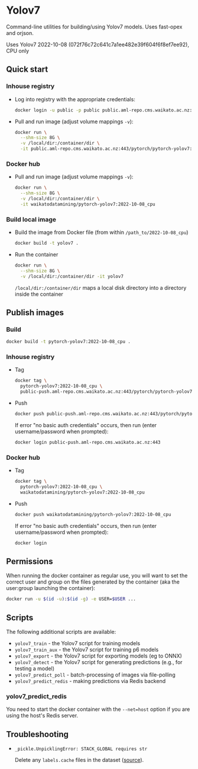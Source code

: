 # Yolov7

Command-line utilities for building/using Yolov7 models. Uses fast-opex and orjson.

Uses Yolov7 2022-10-08 (072f76c72c641c7a1ee482e39f604f6f8ef7ee92), CPU only


## Quick start

### Inhouse registry

* Log into registry with the appropriate credentials:

  ```bash
  docker login -u public -p public public.aml-repo.cms.waikato.ac.nz:443 
  ```

* Pull and run image (adjust volume mappings `-v`):

  ```bash
  docker run \
    --shm-size 8G \
    -v /local/dir:/container/dir \
    -it public.aml-repo.cms.waikato.ac.nz:443/pytorch/pytorch-yolov7:2022-10-08_cpu
  ```

### Docker hub

* Pull and run image (adjust volume mappings `-v`):

  ```bash
  docker run \
    --shm-size 8G \
    -v /local/dir:/container/dir \
    -it waikatodatamining/pytorch-yolov7:2022-10-08_cpu
  ```

### Build local image

* Build the image from Docker file (from within `/path_to/2022-10-08_cpu`)

  ```bash
  docker build -t yolov7 .
  ```
  
* Run the container

  ```bash
  docker run \
    --shm-size 8G \
    -v /local/dir:/container/dir -it yolov7
  ```
  `/local/dir:/container/dir` maps a local disk directory into a directory inside the container


## Publish images

### Build

```bash
docker build -t pytorch-yolov7:2022-10-08_cpu .
```

### Inhouse registry  
  
* Tag

  ```bash
  docker tag \
    pytorch-yolov7:2022-10-08_cpu \
    public-push.aml-repo.cms.waikato.ac.nz:443/pytorch/pytorch-yolov7:2022-10-08_cpu
  ```
  
* Push

  ```bash
  docker push public-push.aml-repo.cms.waikato.ac.nz:443/pytorch/pytorch-yolov7:2022-10-08_cpu
  ```
  If error "no basic auth credentials" occurs, then run (enter username/password when prompted):
  
  ```bash
  docker login public-push.aml-repo.cms.waikato.ac.nz:443
  ```

### Docker hub  
  
* Tag

  ```bash
  docker tag \
    pytorch-yolov7:2022-10-08_cpu \
    waikatodatamining/pytorch-yolov7:2022-10-08_cpu
  ```
  
* Push

  ```bash
  docker push waikatodatamining/pytorch-yolov7:2022-10-08_cpu
  ```
  If error "no basic auth credentials" occurs, then run (enter username/password when prompted):
  
  ```bash
  docker login
  ```


## Permissions

When running the docker container as regular use, you will want to set the correct
user and group on the files generated by the container (aka the user:group launching
the container):

```bash
docker run -u $(id -u):$(id -g) -e USER=$USER ...
```


## Scripts

The following additional scripts are available:

* `yolov7_train` - the Yolov7 script for training models
* `yolov7_train_aux` - the Yolov7 script for training p6 models
* `yolov7_export` - the Yolov7 script for exporting models (eg to ONNX)
* `yolov7_detect` - the Yolov7 script for generating predictions (e.g., for testing a model)
* `yolov7_predict_poll` - batch-processing of images via file-polling
* `yolov7_predict_redis` - making predictions via Redis backend


### yolov7_predict_redis
 
You need to start the docker container with the `--net=host` option if you are using the host's Redis server.


## Troubleshooting

* `_pickle.UnpicklingError: STACK_GLOBAL requires str`

  Delete any `labels.cache` files in the dataset ([source](https://github.com/WongKinYiu/yolov7/issues/163)).


